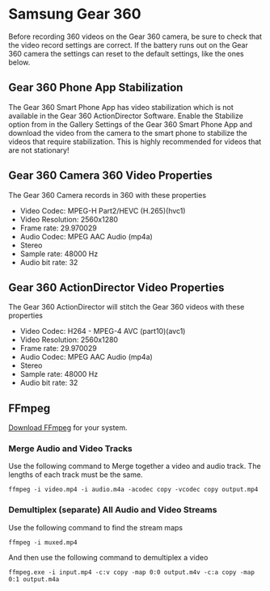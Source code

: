 # Samsung Gear 360
Before recording 360 videos on the Gear 360 camera, be sure to check that the video record 
settings are correct. If the battery runs out on the Gear 360 camera the settings can reset 
to the default settings, like the ones below.

## Gear 360 Phone App Stabilization
The Gear 360 Smart Phone App has video stabilization which is not available in the 
Gear 360 ActionDirector Software. Enable the Stabilize option from in the Gallery Settings of 
the Gear 360 Smart Phone App and download the video from the camera to the smart phone to 
stabilize the videos that require stabilization. This is highly recommended for videos that 
are not stationary!

## Gear 360 Camera 360 Video Properties
The Gear 360 Camera records in 360 with these properties
- Video Codec: MPEG-H Part2/HEVC (H.265)(hvc1)
- Video Resolution: 2560x1280
- Frame rate: 29.970029
- Audio Codec: MPEG AAC Audio (mp4a)
- Stereo
- Sample rate: 48000 Hz
- Audio bit rate: 32

## Gear 360 ActionDirector Video Properties
The Gear 360 ActionDirector will stitch the Gear 360 videos with these properties
- Video Codec: H264 - MPEG-4 AVC (part10)(avc1)
- Video Resolution: 2560x1280
- Frame rate: 29.970029
- Audio Codec: MPEG AAC Audio (mp4a)
- Stereo
- Sample rate: 48000 Hz
- Audio bit rate: 32

## FFmpeg
[Download FFmpeg](https://ffmpeg.org/download.html) for your system.

### Merge Audio and Video Tracks
Use the following command to Merge together a video and audio track. The lengths of each track must be the same.
```
ffmpeg -i video.mp4 -i audio.m4a -acodec copy -vcodec copy output.mp4
```

### Demultiplex (separate) All Audio and Video Streams
Use the following command to find the stream maps
```
ffmpeg -i muxed.mp4
```
And then use the following command to demultiplex a video
```
ffmpeg.exe -i input.mp4 -c:v copy -map 0:0 output.m4v -c:a copy -map 0:1 output.m4a
```

